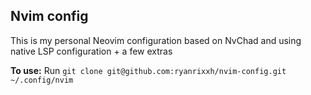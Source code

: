 ## Nvim config
This is my personal Neovim configuration based on NvChad and using native LSP configuration + a few extras

**To use:**
Run `git clone git@github.com:ryanrixxh/nvim-config.git ~/.config/nvim`
